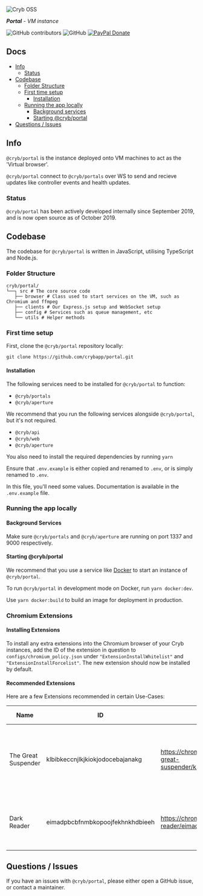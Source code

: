 ![Cryb OSS](.github/portal-icon.png "@cryb/portal Logo")

_**Portal** - VM instance_

![GitHub contributors](https://img.shields.io/github/contributors/crybapp/portal) ![GitHub](https://img.shields.io/github/license/crybapp/portal) [![PayPal Donate](https://img.shields.io/badge/donate-PayPal-blue.svg)](https://paypal.me/williamsthing)

## Docs
* [Info](#info)
    * [Status](#status)
* [Codebase](#codebase)
    * [Folder Structure](#folder-structure)
    * [First time setup](#first-time-setup)
        * [Installation](#installation)
    * [Running the app locally](#running-the-app-locally)
        * [Background services](#background-services)
        * [Starting @cryb/portal](#starting-@cryb/portal)
* [Questions / Issues](#questions-/-issues)

## Info
`@cryb/portal` is the instance deployed onto VM machines to act as the 'Virtual browser'.

`@cryb/portal` connect to `@cryb/portals` over WS to send and recieve updates like controller events and health updates.

### Status
`@cryb/portal` has been actively developed internally since September 2019, and is now open source as of October 2019.

## Codebase
The codebase for `@cryb/portal` is written in JavaScript, utilising TypeScript and Node.js.

### Folder Structure
```
cryb/portal/
└──┐ src # The core source code
   ├── browser # Class used to start services on the VM, such as Chromium and ffmpeg
   ├── clients # Our Express.js setup and WebSocket setup
   ├── config # Services such as queue management, etc
   └── utils # Helper methods
```

### First time setup
First, clone the `@cryb/portal` repository locally:

```
git clone https://github.com/crybapp/portal.git
```

#### Installation
The following services need to be installed for `@cryb/portal` to function:

* `@cryb/portals`
* `@cryb/aperture`

We recommend that you run the following services alongside `@cryb/portal`, but it's not required.
* `@cryb/api`
* `@cryb/web`
* `@cryb/aperture`

You also need to install the required dependencies by running `yarn`

Ensure that `.env.example` is either copied and renamed to `.env`, or is simply renamed to `.env`.

In this file, you'll need some values. Documentation is available in the `.env.example` file.

### Running the app locally

#### Background Services
Make sure `@cryb/portals` and `@cryb/aperture` are running on port 1337 and 9000 respectively.

#### Starting @cryb/portal
We recommend that you use a service like [Docker](https://docker.com) to start an instance of `@cryb/portal`.

To run `@cryb/portal` in development mode on Docker, run `yarn docker:dev`.

Use `yarn docker:build` to build an image for deployment in production.

### Chromium Extensions

#### Installing Extensions
To install any extra extensions into the Chromium browser of your Cryb instances, add the ID of the extension in question to `configs/chromium_policy.json` under `"ExtensionInstallWhitelist"` and `"ExtensionInstallForcelist"`.
The new extension should now be installed by default.

#### Recommended Extensions
Here are a few Extensions recommended in certain Use-Cases:

| Name | ID | Chrome Webstore Link | Recommended Use-Case |
|---------------------|----------------------------------|------------------------------------------------------------------------------------------------|------------------------------------------------------------------------------------------------------------------|
| The Great Suspender | klbibkeccnjlkjkiokjodocebajanakg | https://chrome.google.com/webstore/detail/the-great-suspender/klbibkeccnjlkjkiokjodocebajanakg | This can improve performance, if your Cryb instances have unused tabs running in the background for hours on end |
| Dark Reader | eimadpbcbfnmbkopoojfekhnkhdbieeh | https://chrome.google.com/webstore/detail/dark-reader/eimadpbcbfnmbkopoojfekhnkhdbieeh | Adds Dark Mode to Websites, that don't have one. Has the potential to break Websites |

## Questions / Issues

If you have an issues with `@cryb/portal`, please either open a GitHub issue, or contact a maintainer.
